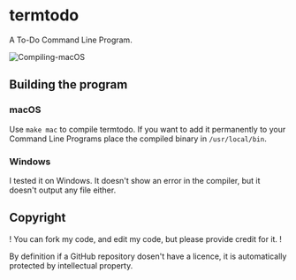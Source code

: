 # termtodo
A To-Do Command Line Program.

![Compiling-macOS](https://github.com/mrmalac/termtodo/workflows/Compiling-macOS/badge.svg)


## Building the program
### macOS
Use ```make mac``` to compile termtodo. If you want to add it permanently to your Command Line Programs place the compiled binary in ```/usr/local/bin```.

### Windows
I tested it on Windows. It doesn't show an error in the compiler, but it doesn't output any file either.


## Copyright
! You can fork my code, and edit my code, but please provide credit for it. !

By definition if a GitHub repository dosen't have a licence, it is automatically protected by intellectual property.
